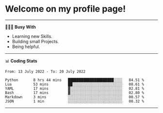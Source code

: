 # Welcome on my profile page!
<!-- print(("dralla"[::-1]+"s").capitalize()) -->

---
👨🏻‍💻 **Busy With**
* Learning new Skills.
* Building small Projects.
* Being helpful.

---
📊 **Coding Stats**
<!--START_SECTION:waka-->

```text
From: 13 July 2022 - To: 20 July 2022

Python       8 hrs 44 mins   █████████████████████░░░░   84.51 %
Lua          53 mins         ██░░░░░░░░░░░░░░░░░░░░░░░   08.61 %
YAML         17 mins         ▓░░░░░░░░░░░░░░░░░░░░░░░░   02.81 %
Bash         17 mins         ▓░░░░░░░░░░░░░░░░░░░░░░░░   02.80 %
Markdown     3 mins          ░░░░░░░░░░░░░░░░░░░░░░░░░   00.57 %
JSON         1 min           ░░░░░░░░░░░░░░░░░░░░░░░░░   00.32 %
```

<!--END_SECTION:waka-->
---

